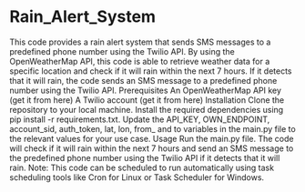 # Rain_Alert_System
 This code provides a rain alert system that sends SMS messages to a predefined phone number using the Twilio API. By using the OpenWeatherMap API, this code is able to retrieve weather data for a specific location and check if it will rain within the next 7 hours. If it detects that it will rain, the code sends an SMS message to a predefined phone number using the Twilio API.  Prerequisites An OpenWeatherMap API key (get it from here) A Twilio account (get it from here) Installation Clone the repository to your local machine. Install the required dependencies using pip install -r requirements.txt. Update the API_KEY, OWN_ENDPOINT, account_sid, auth_token, lat, lon, from_ and to variables in the main.py file to the relevant values for your use case. Usage Run the main.py file. The code will check if it will rain within the next 7 hours and send an SMS message to the predefined phone number using the Twilio API if it detects that it will rain. Note: This code can be scheduled to run automatically using task scheduling tools like Cron for Linux or Task Scheduler for Windows.

